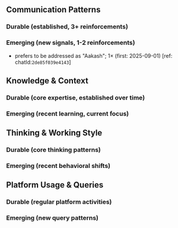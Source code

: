## Communication Patterns
### Durable (established, 3+ reinforcements)

### Emerging (new signals, 1-2 reinforcements)
- prefers to be addressed as "Aakash"; 1× (first: 2025-09-01) [ref: chatId:`2de85f039e4143`]

## Knowledge & Context
### Durable (core expertise, established over time)

### Emerging (recent learning, current focus)

## Thinking & Working Style
### Durable (core thinking patterns)

### Emerging (recent behavioral shifts)

## Platform Usage & Queries
### Durable (regular platform activities)

### Emerging (new query patterns)
